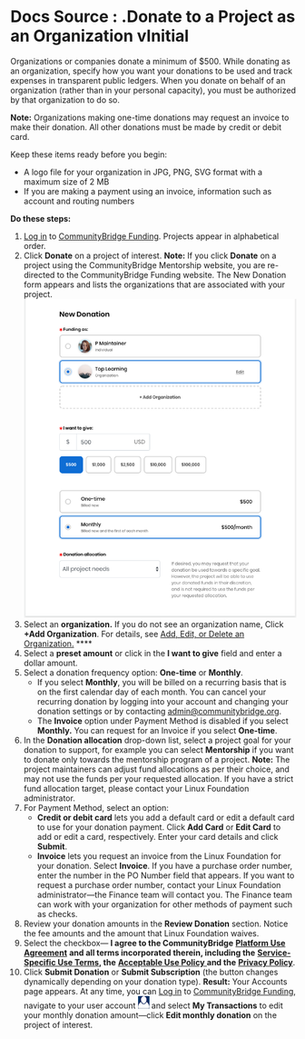 # Docs Source : .Donate to a Project as an Organization vInitial

Organizations or companies donate a minimum of $500. While donating as an organization, specify how you want your donations to be used and track expenses in transparent public ledgers. When you donate on behalf of an organization \(rather than in your personal capacity\), you must be authorized by that organization to do so.

**Note:** Organizations making one-time donations may request an invoice to make their donation. All other donations must be made by credit or debit card.

Keep these items ready before you begin:

* A logo file for your organization in JPG, PNG, SVG format with a maximum size of 2 MB
* If you are making a payment using an invoice, information such as account and routing numbers

**Do these steps:**

1.  [Log in](https://docs.linuxfoundation.org/display/PROD/.Login+to+CommunityBridge+vInitial) to [CommunityBridge Funding](https://funding.communitybridge.org/). Projects appear in alphabetical order.  
2. Click **Donate** on a project of interest. **Note:** If you click **Donate** on a project using the CommunityBridge Mentorship website, you are re-directed to the CommunityBridge Funding website. The New Donation form appears and lists the organizations that are associated with your project.   ![](.gitbook/assets/7416413.png)  
3. Select an **organization.** If you do not see an organization name, Click **+Add Organization**. For details, see [Add, Edit, or Delete an Organization.](docs-source-.add-edit-or-delete-an-organization-vinitial.md)  ****
4. Select a **preset amount** or click in the **I want to give** field and enter a dollar amount.  
5. Select a donation frequency option: **One-time** or **Monthly**.
   * If you select **Monthly**, you will be billed on a recurring basis that is on the first calendar day of each month. You can cancel your recurring donation by logging into your account and changing your donation settings or by contacting [admin@communitybridge.org](mailto:admin@communitybridge.org).
   * The **Invoice** option under Payment Method is disabled if you select **Monthly.** You can request for an Invoice if you select **One-time**.
6. In the **Donation allocation** drop-down list, select a project goal for your donation to support, for example you can select **Mentorship** if you want to donate only towards the mentorship program of a project. **Note:** The project maintainers can adjust fund allocations as per their choice, and may not use the funds per your requested allocation. If you have a strict fund allocation target, please contact your Linux Foundation administrator.  
7. For Payment Method, select an option:
   * **Credit or debit card** lets you add a default card or edit a default card to use for your donation payment. Click **Add Card** or **Edit Card** to add or edit a card, respectively. Enter your card details and click **Submit**.
   * **Invoice** lets you request an invoice from the Linux Foundation for your donation. Select **Invoice**. If you have a purchase order number, enter the number in the PO Number field that appears. If you want to request a purchase order number, contact your Linux Foundation administrator—the Finance team will contact you. The Finance team can work with your organization for other methods of payment such as checks.  
8. Review your donation amounts in the **Review Donation** section. Notice the fee amounts and the amount that Linux Foundation waives.  
9. Select the checkbox— **I agree to the CommunityBridge** [**Platform Use Agreement**](https://communitybridge.dev.platform.linuxfoundation.org/platform-use-agreement) **and all terms incorporated therein, including the** [**Service-Specific Use Terms**](https://communitybridge.dev.platform.linuxfoundation.org/service-terms)**, the** [**Acceptable Use Policy** ](https://communitybridge.dev.platform.linuxfoundation.org/acceptable-use)**and the** [**Privacy Policy**](https://www.linuxfoundation.org/privacy/).  
10.  Click **Submit Donation** or **Submit Subscription** \(the button changes dynamically depending on your donation type\). **Result:** Your Accounts page appears. At any time, you can [Log in](https://docs.linuxfoundation.org/display/PROD/.Login+to+CommunityBridge+vInitial) to [CommunityBridge Funding](https://funding.communitybridge.org/), navigate to your user account ![](.gitbook/assets/7415246.png) and select **My Transactions**  to edit your monthly donation amount—click **Edit monthly donation** on the project of interest.

